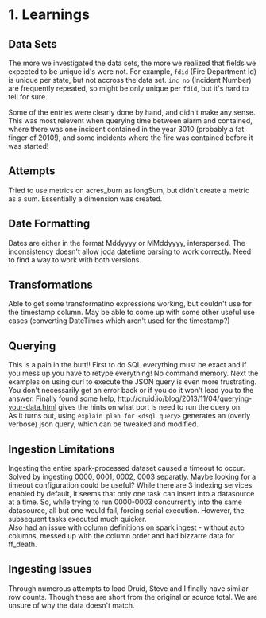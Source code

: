 # 1. Learnings
## Data Sets
The more we investigated the data sets, the more we realized that fields we expected to be unique id's were not. For example, `fdid` (Fire Department Id) is unique per state, but not accross the data set. `inc_no` (Incident Number) are frequently repeated, so might be only unique per `fdid`, but it's hard to tell for sure.

Some of the entries were clearly done by hand, and didn't make any sense. This was most relevent when querying time between alarm and contained, where there was one incident contained in the year 3010 (probably a fat finger of 2010!), and some incidents where the fire was contained before it was started!

## Attempts
Tried to use metrics on acres_burn as longSum, but didn't create a metric as a sum.  Essentially a dimension was created.

## Date Formatting
Dates are either in the format Mddyyyy or MMddyyyy, interspersed. The inconsistency doesn't allow joda datetime parsing to work correctly. Need to find a way to work with both versions.

## Transformations
Able to get some transformatino expressions working, but couldn't use for the timestamp column. May be able to come up with some other useful use cases (converting DateTimes which aren't used for the timestamp?)

## Querying 
This is a pain in the butt!! First to do SQL everything must be exact and if you mess up you have to retype everything! No command memory.  Next the examples on using curl to execute the JSON query is even more frustrating.  You don't necessarily get an error back or if you do it won't lead you to the answer.  Finally found some help, http://druid.io/blog/2013/11/04/querying-your-data.html gives the hints on what port is need to run the query on.  
As it turns out, using `explain plan for <dsql query>` generates an (overly verbose) json query, which can be tweaked and modified.

## Ingestion Limitations
Ingesting the entire spark-processed dataset caused a timeout to occur. Solved by ingesting 0000, 0001, 0002, 0003 separatly. Maybe looking for a timeout configuration could be useful?
While there are 3 indexing services enabled by default, it seems that only one task can insert into a datasource at a time. So, while trying to run 0000-0003 concurrently into the same datasource, all but one would fail, forcing serial execution. However, the subsequent tasks executed much quicker.  
Also had an issue with column definitions on spark ingest - without auto columns, messed up with the column order and had bizzarre data for ff_death.

## Ingesting Issues
Through numerous attempts to load Druid, Steve and I finally have similar row counts.  Though these are short from the original or source total. We are unsure of why the data doesn't match. 

